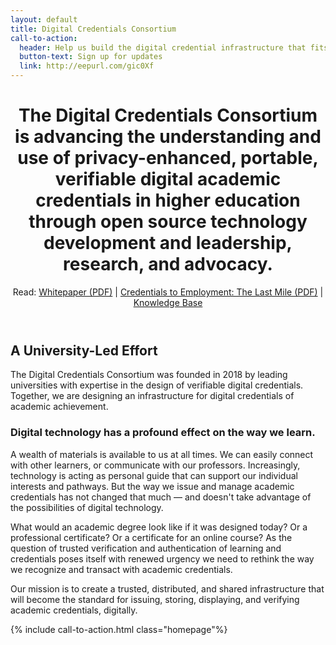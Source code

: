 ```yaml
---
layout: default
title: Digital Credentials Consortium
call-to-action:
  header: Help us build the digital credential infrastructure that fits the future of education.
  button-text: Sign up for updates
  link: http://eepurl.com/gic0Xf
---
```


<!-- Homepage Header Block w/ Whitepaper link -->
<div id="home-header" class="home-header">
  <header>
  <div class="container-md content" markdown="1">

# The Digital Credentials Consortium is advancing the understanding and use of privacy-enhanced, portable, verifiable digital academic credentials in higher education through open source technology development and leadership, research, and advocacy.

Read: [Whitepaper (PDF)](/docs/white-paper-building-digital-credential-infrastructure-future.pdf) &#124; [Credentials to Employment: The Last Mile (PDF)](/docs/Credentials-to-Employment-The-Last-Mile.pdf) &#124; [Knowledge Base](https://wiki.dcconsortium.org/)

  </div>
  </header>
</div>


<!-- About DCC -->
<div class="container-md">
  <div class="content page-content" markdown="1">

## A University-Led Effort

The Digital Credentials Consortium was founded in 2018 by leading universities with expertise in the design of verifiable digital credentials. Together, we are designing an infrastructure for digital credentials of academic achievement.

### Digital technology has a profound effect on the way we learn.

A wealth of materials is available to us at all times. We can easily connect with other learners, or communicate with our professors. Increasingly, technology is acting as personal guide that can support our individual interests and pathways. But the way we issue and manage academic credentials has not changed that much — and doesn't take advantage of the possibilities of digital technology.

What would an academic degree look like if it was designed today? Or a professional certificate? Or a certificate for an online course? As the question of trusted verification and authentication of learning and credentials poses itself with renewed urgency we need to rethink the way we recognize and transact with academic credentials.

  </div>
</div>


<!-- Mission header block -->
<div class="quote-block">
  <div class="container-md">
  <div class="content" markdown="1">Our mission is to create a trusted, distributed, and shared infrastructure that will become the standard for issuing, storing, displaying, and verifying academic credentials, digitally.

  </div>
  </div>
</div>


{% include call-to-action.html class="homepage"%}
